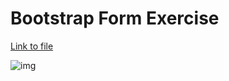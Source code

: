 # Bootstrap Form Exercise

[Link to file](./12-form-workshop-I-docs/index.html)

![img](./12-form-workshop-I-docs/images/video_test.gif)
